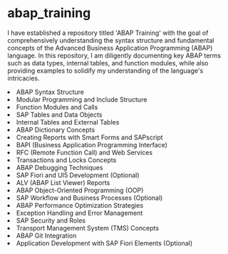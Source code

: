 # abap_training

I have established a repository titled 'ABAP Training' with the goal of comprehensively understanding the syntax structure and fundamental concepts of the Advanced Business Application Programming (ABAP) language. In this repository, I am diligently documenting key ABAP terms such as data types, internal tables, and function modules, while also providing examples to solidify my understanding of the language's intricacies.

<li>ABAP Syntax Structure
<li>Modular Programming and Include Structure
<li>Function Modules and Calls
<li>SAP Tables and Data Objects
<li>Internal Tables and External Tables
<li>ABAP Dictionary Concepts
<li>Creating Reports with Smart Forms and SAPscript
<li>BAPI (Business Application Programming Interface)
<li>RFC (Remote Function Call) and Web Services
<li>Transactions and Locks Concepts
<li>ABAP Debugging Techniques
<li>SAP Fiori and UI5 Development (Optional)
<li>ALV (ABAP List Viewer) Reports
<li>ABAP Object-Oriented Programming (OOP)
<li>SAP Workflow and Business Processes (Optional)
<li>ABAP Performance Optimization Strategies
<li>Exception Handling and Error Management
<li>SAP Security and Roles
<li>Transport Management System (TMS) Concepts
<li>ABAP Git Integration
<li>Application Development with SAP Fiori Elements (Optional)
